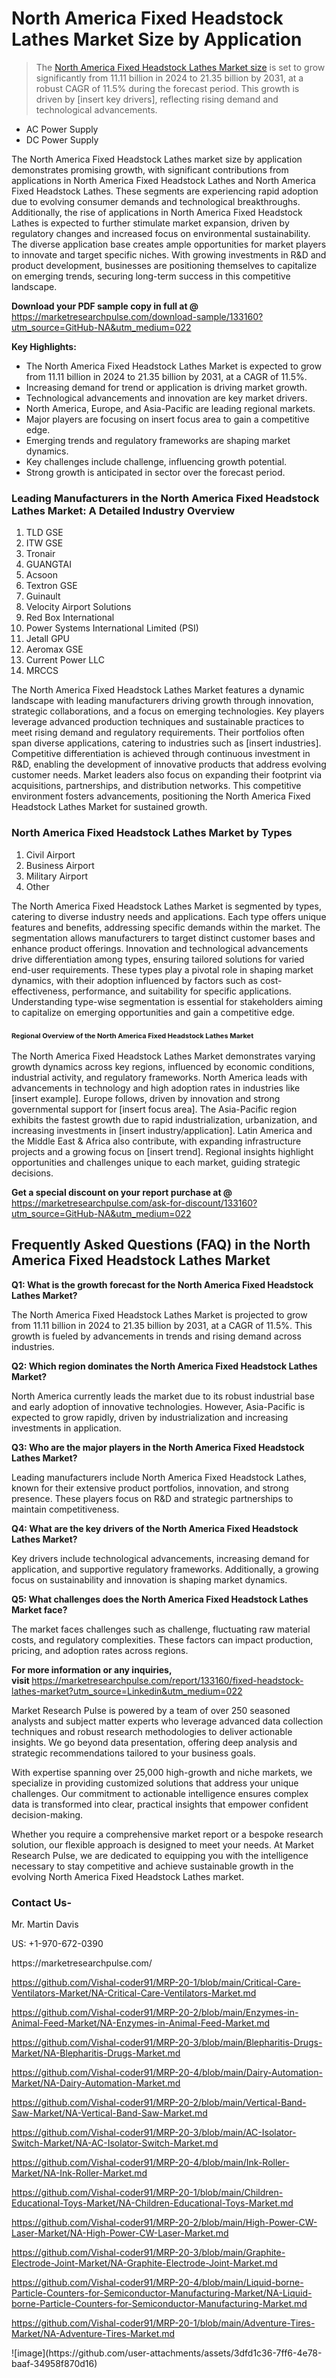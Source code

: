 <h1>North America Fixed Headstock Lathes Market&nbsp;Size by Application</h1><blockquote><p>The <a href="https://marketresearchpulse.com/download-sample/133160?utm_source=GitHub-NA&amp;utm_medium=022">North America Fixed Headstock Lathes Market size</a> is set to grow significantly from 11.11 billion in 2024 to 21.35 billion by 2031, at a robust CAGR of 11.5% during the forecast period. This growth is driven by [insert key drivers], reflecting rising demand and technological advancements.</p></blockquote><ul><li>AC Power Supply<li> DC Power Supply</li></ul><p>The North America Fixed Headstock Lathes market size by application demonstrates promising growth, with significant contributions from applications in North America Fixed Headstock Lathes and North America Fixed Headstock Lathes. These segments are experiencing rapid adoption due to evolving consumer demands and technological breakthroughs. Additionally, the rise of applications in North America Fixed Headstock Lathes is expected to further stimulate market expansion, driven by regulatory changes and increased focus on environmental sustainability. The diverse application base creates ample opportunities for market players to innovate and target specific niches. With growing investments in R&D and product development, businesses are positioning themselves to capitalize on emerging trends, securing long-term success in this competitive landscape.</p><p><strong>Download your PDF sample copy in full at @ </strong><a href="https://marketresearchpulse.com/download-sample/133160?utm_source=GitHub-NA&amp;utm_medium=022">https://marketresearchpulse.com/download-sample/133160?utm_source=GitHub-NA&amp;utm_medium=022</a></p><p><strong>Key Highlights: </strong></p><ul><li>The North America Fixed Headstock Lathes Market is expected to grow from 11.11 billion in 2024 to 21.35 billion by 2031, at a CAGR of 11.5%.</li><li>Increasing demand for trend or application is driving market growth.</li><li>Technological advancements and innovation are key market drivers.</li><li>North America, Europe, and Asia-Pacific are leading regional markets.</li><li>Major players are focusing on insert focus area to gain a competitive edge.</li><li>Emerging trends and regulatory frameworks are shaping market dynamics.</li><li>Key challenges include challenge, influencing growth potential.</li><li>Strong growth is anticipated in sector over the forecast period.</li></ul><h3>Leading Manufacturers in the North America Fixed Headstock Lathes Market: A Detailed Industry Overview</h3><ol><li>TLD GSE</li><li>ITW GSE</li><li>Tronair</li><li>GUANGTAI</li><li>Acsoon</li><li>Textron GSE</li><li>Guinault</li><li>Velocity Airport Solutions</li><li>Red Box International</li><li>Power Systems International Limited (PSI)</li><li>Jetall GPU</li><li>Aeromax GSE</li><li>Current Power LLC</li><li>MRCCS</li></ol><div class="flex max-w-full flex-col flex-grow"><div class="min-h-8 text-message flex w-full flex-col items-end gap-2 whitespace-normal break-words [.text-message+&amp;]:mt-5" dir="auto" data-message-author-role="assistant" data-message-id="fd8432e4-4910-450d-b182-61b7bfb0a01f" data-message-model-slug="gpt-4o"><div class="flex w-full flex-col gap-1 empty:hidden first:pt-[3px]"><div class="markdown prose w-full break-words dark:prose-invert light"><p>The North America Fixed Headstock Lathes Market features a dynamic landscape with leading manufacturers driving growth through innovation, strategic collaborations, and a focus on emerging technologies. Key players leverage advanced production techniques and sustainable practices to meet rising demand and regulatory requirements. Their portfolios often span diverse applications, catering to industries such as [insert industries]. Competitive differentiation is achieved through continuous investment in R&amp;D, enabling the development of innovative products that address evolving customer needs. Market leaders also focus on expanding their footprint via acquisitions, partnerships, and distribution networks. This competitive environment fosters advancements, positioning the North America Fixed Headstock Lathes Market for sustained growth.</p></div></div></div></div><h3>North America Fixed Headstock Lathes Market by Types</h3><ol><li>Civil Airport<li> Business Airport<li> Military Airport<li> Other</li></ol><div class="flex max-w-full flex-col flex-grow"><div class="min-h-8 text-message flex w-full flex-col items-end gap-2 whitespace-normal break-words [.text-message+&amp;]:mt-5" dir="auto" data-message-author-role="assistant" data-message-id="084470be-0bb7-4664-bddf-5156b4f41249" data-message-model-slug="gpt-4o-mini"><div class="flex w-full flex-col gap-1 empty:hidden first:pt-[3px]"><div class="markdown prose w-full break-words dark:prose-invert light"><p>The North America Fixed Headstock Lathes Market is segmented by types, catering to diverse industry needs and applications. Each type offers unique features and benefits, addressing specific demands within the market. The segmentation allows manufacturers to target distinct customer bases and enhance product offerings. Innovation and technological advancements drive differentiation among types, ensuring tailored solutions for varied end-user requirements. These types play a pivotal role in shaping market dynamics, with their adoption influenced by factors such as cost-effectiveness, performance, and suitability for specific applications. Understanding type-wise segmentation is essential for stakeholders aiming to capitalize on emerging opportunities and gain a competitive edge.</p></div></div></div></div><h3><span style="font-size: 11px;">Regional Overview of the North America Fixed Headstock Lathes Market</span></h3><div class="flex max-w-full flex-col flex-grow"><div class="min-h-8 text-message flex w-full flex-col items-end gap-2 whitespace-normal break-words [.text-message+&amp;]:mt-5" dir="auto" data-message-author-role="assistant" data-message-id="e9038762-ce64-4e30-91c9-9bd413514231" data-message-model-slug="gpt-4o-mini"><div class="flex w-full flex-col gap-1 empty:hidden first:pt-[3px]"><div class="markdown prose w-full break-words dark:prose-invert light"><p>The North America Fixed Headstock Lathes Market demonstrates varying growth dynamics across key regions, influenced by economic conditions, industrial activity, and regulatory frameworks. North America leads with advancements in technology and high adoption rates in industries like [insert example]. Europe follows, driven by innovation and strong governmental support for [insert focus area]. The Asia-Pacific region exhibits the fastest growth due to rapid industrialization, urbanization, and increasing investments in [insert industry/application]. Latin America and the Middle East &amp; Africa also contribute, with expanding infrastructure projects and a growing focus on [insert trend]. Regional insights highlight opportunities and challenges unique to each market, guiding strategic decisions.</p></div></div></div></div><p><strong>Get a special discount on your report purchase at @ </strong><a href="https://marketresearchpulse.com/ask-for-discount/133160?utm_source=GitHub-NA&amp;utm_medium=022">https://marketresearchpulse.com/ask-for-discount/133160?utm_source=GitHub-NA&amp;utm_medium=022</a></p><h2>Frequently Asked Questions (FAQ) in the North America Fixed Headstock Lathes Market</h2><p><strong>Q1: What is the growth forecast for the North America Fixed Headstock Lathes Market?</strong></p><p>The North America Fixed Headstock Lathes Market is projected to grow from 11.11 billion in 2024 to 21.35 billion by 2031, at a CAGR of 11.5%. This growth is fueled by advancements in trends and rising demand across industries.</p><p><strong>Q2: Which region dominates the North America Fixed Headstock Lathes Market?</strong></p><p>North America currently leads the market due to its robust industrial base and early adoption of innovative technologies. However, Asia-Pacific is expected to grow rapidly, driven by industrialization and increasing investments in application.</p><p><strong>Q3: Who are the major players in the North America Fixed Headstock Lathes Market?</strong></p><p>Leading manufacturers include North America Fixed Headstock Lathes, known for their extensive product portfolios, innovation, and strong presence. These players focus on R&amp;D and strategic partnerships to maintain competitiveness.</p><p><strong>Q4: What are the key drivers of the North America Fixed Headstock Lathes Market?</strong></p><p>Key drivers include technological advancements, increasing demand for application, and supportive regulatory frameworks. Additionally, a growing focus on sustainability and innovation is shaping market dynamics.</p><p><strong>Q5: What challenges does the North America Fixed Headstock Lathes Market face?</strong></p><p>The market faces challenges such as challenge, fluctuating raw material costs, and regulatory complexities. These factors can impact production, pricing, and adoption rates across regions.</p><p><strong>For more information or any inquiries, visit&nbsp;</strong><a href="https://marketresearchpulse.com/report/133160/fixed-headstock-lathes-market?utm_source=Linkedin&utm_medium=022">https://marketresearchpulse.com/report/133160/fixed-headstock-lathes-market?utm_source=Linkedin&utm_medium=022</a></p><p>Market Research Pulse is powered by a team of over 250 seasoned analysts and subject matter experts who leverage advanced data collection techniques and robust research methodologies to deliver actionable insights. We go beyond data presentation, offering deep analysis and strategic recommendations tailored to your business goals.</p><p>With expertise spanning over 25,000 high-growth and niche markets, we specialize in providing customized solutions that address your unique challenges. Our commitment to actionable intelligence ensures complex data is transformed into clear, practical insights that empower confident decision-making.</p><p>Whether you require a comprehensive market report or a bespoke research solution, our flexible approach is designed to meet your needs. At Market Research Pulse, we are dedicated to equipping you with the intelligence necessary to stay competitive and achieve sustainable growth in the evolving North America Fixed Headstock Lathes market.</p><h3><strong>Contact Us-</strong></h3><p>Mr. Martin Davis</p><p>US: +1-970-672-0390</p><p>https://marketresearchpulse.com/</p><p><a href="https://github.com/Vishal-coder91/MRP-20-1/blob/main/Critical-Care-Ventilators-Market/NA-Critical-Care-Ventilators-Market.md">https://github.com/Vishal-coder91/MRP-20-1/blob/main/Critical-Care-Ventilators-Market/NA-Critical-Care-Ventilators-Market.md</a></p><p><a href="https://github.com/Vishal-coder91/MRP-20-2/blob/main/Enzymes-in-Animal-Feed-Market/NA-Enzymes-in-Animal-Feed-Market.md">https://github.com/Vishal-coder91/MRP-20-2/blob/main/Enzymes-in-Animal-Feed-Market/NA-Enzymes-in-Animal-Feed-Market.md</a></p><p><a href="https://github.com/Vishal-coder91/MRP-20-3/blob/main/Blepharitis-Drugs-Market/NA-Blepharitis-Drugs-Market.md">https://github.com/Vishal-coder91/MRP-20-3/blob/main/Blepharitis-Drugs-Market/NA-Blepharitis-Drugs-Market.md</a></p><p><a href="https://github.com/Vishal-coder91/MRP-20-4/blob/main/Dairy-Automation-Market/NA-Dairy-Automation-Market.md">https://github.com/Vishal-coder91/MRP-20-4/blob/main/Dairy-Automation-Market/NA-Dairy-Automation-Market.md</a></p><p><a href="https://github.com/Vishal-coder91/MRP-20-2/blob/main/Vertical-Band-Saw-Market/NA-Vertical-Band-Saw-Market.md">https://github.com/Vishal-coder91/MRP-20-2/blob/main/Vertical-Band-Saw-Market/NA-Vertical-Band-Saw-Market.md</a></p><p><a href="https://github.com/Vishal-coder91/MRP-20-3/blob/main/AC-Isolator-Switch-Market/NA-AC-Isolator-Switch-Market.md">https://github.com/Vishal-coder91/MRP-20-3/blob/main/AC-Isolator-Switch-Market/NA-AC-Isolator-Switch-Market.md</a></p><p><a href="https://github.com/Vishal-coder91/MRP-20-4/blob/main/Ink-Roller-Market/NA-Ink-Roller-Market.md">https://github.com/Vishal-coder91/MRP-20-4/blob/main/Ink-Roller-Market/NA-Ink-Roller-Market.md</a></p><p><a href="https://github.com/Vishal-coder91/MRP-20-1/blob/main/Children-Educational-Toys-Market/NA-Children-Educational-Toys-Market.md">https://github.com/Vishal-coder91/MRP-20-1/blob/main/Children-Educational-Toys-Market/NA-Children-Educational-Toys-Market.md</a></p><p><a href="https://github.com/Vishal-coder91/MRP-20-2/blob/main/High-Power-CW-Laser-Market/NA-High-Power-CW-Laser-Market.md">https://github.com/Vishal-coder91/MRP-20-2/blob/main/High-Power-CW-Laser-Market/NA-High-Power-CW-Laser-Market.md</a></p><p><a href="https://github.com/Vishal-coder91/MRP-20-3/blob/main/Graphite-Electrode-Joint-Market/NA-Graphite-Electrode-Joint-Market.md">https://github.com/Vishal-coder91/MRP-20-3/blob/main/Graphite-Electrode-Joint-Market/NA-Graphite-Electrode-Joint-Market.md</a></p><p><a href="https://github.com/Vishal-coder91/MRP-20-4/blob/main/Liquid-borne-Particle-Counters-for-Semiconductor-Manufacturing-Market/NA-Liquid-borne-Particle-Counters-for-Semiconductor-Manufacturing-Market.md">https://github.com/Vishal-coder91/MRP-20-4/blob/main/Liquid-borne-Particle-Counters-for-Semiconductor-Manufacturing-Market/NA-Liquid-borne-Particle-Counters-for-Semiconductor-Manufacturing-Market.md</a></p><p><a href="https://github.com/Vishal-coder91/MRP-20-1/blob/main/Adventure-Tires-Market/NA-Adventure-Tires-Market.md">https://github.com/Vishal-coder91/MRP-20-1/blob/main/Adventure-Tires-Market/NA-Adventure-Tires-Market.md</a></p>
![image](https://github.com/user-attachments/assets/3dfd1c36-7ff6-4e78-baaf-34958f870d16)
